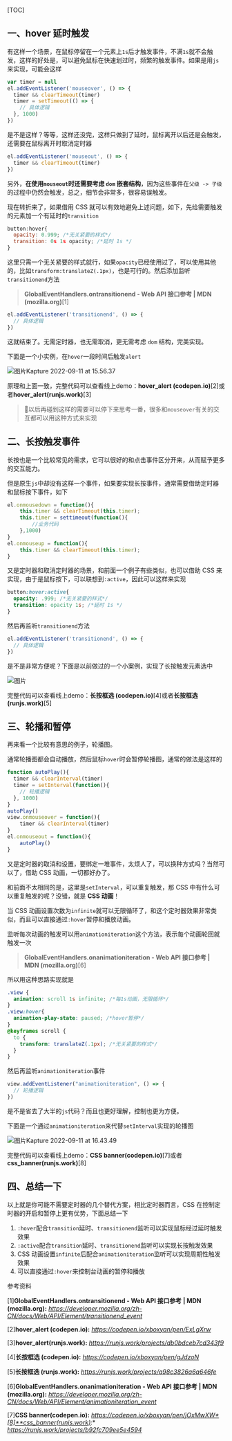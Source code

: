 [TOC]

## 一、hover 延时触发

有这样一个场景，在鼠标停留在一个元素上`1s`后才触发事件，不满`1s`就不会触发，这样的好处是，可以避免鼠标在快速划过时，频繁的触发事件。如果是用`js`来实现，可能会这样

```js
var timer = null
el.addEventListener('mouseover', () => {
  timer && clearTimeout(timer)
  timer = setTimeout(() => {
    // 具体逻辑
  }, 1000)
})
```

是不是这样？等等，这样还没完，这样只做到了延时，鼠标离开以后还是会触发，还需要在鼠标离开时取消定时器

```js
el.addEventListener('mouseout', () => {
  timer && clearTimeout(timer)
})
```

另外，**在使用`mouseout`时还需要考虑 `dom` 嵌套结构**，因为这些事件在`父级 -> 子级`的过程中仍然会触发，总之，细节会非常多，很容易误触发。

现在转折来了，如果借用 CSS 就可以有效地避免上述问题，如下，先给需要触发的元素加一个有延时的`transition`

```js
button:hover{
  opacity: 0.999; /*无关紧要的样式*/
  transition: 0s 1s opacity; /*延时 1s */
}
```

这里只需一个无关紧要的样式就行，如果`opacity`已经使用过了，可以使用其他的，比如`transform:translateZ(.1px)`，也是可行的。然后添加监听`transitionend`方法

> **GlobalEventHandlers.ontransitionend - Web API 接口参考 | MDN (mozilla.org)**[1]

```js
el.addEventListener('transitionend', () => {
  // 具体逻辑
})
```

这就结束了。无需定时器，也无需取消，更无需考虑 `dom` 结构，完美实现。

下面是一个小实例，在`hover`一段时间后触发`alert`

![图片](https://mmbiz.qpic.cn/mmbiz_gif/xvBbEKrVNtJcXh7SYHYRQCXTrcSA6Hr9ynyAgenOu2yjO3EH33JITzNQPhObAZnkLgf7icx4IakRsPkMmmZzjmg/640?wx_fmt=gif&wxfrom=5&wx_lazy=1)Kapture 2022-09-11 at 15.56.37













原理和上面一致，完整代码可以查看线上demo：**hover_alert (codepen.io)**[2]或者**hover_alert(runjs.work)**[3]

> 🤔以后再碰到这样的需要可以停下来思考一番，很多和`mouseover`有关的交互都可以用这种方式来实现

## 二、长按触发事件

长按也是一个比较常见的需求，它可以很好的和点击事件区分开来，从而赋予更多的交互能力。

但是原生`js`中却没有这样一个事件，如果要实现长按事件，通常需要借助定时器和鼠标按下事件，如下

```js
el.onmousedown = function(){
    this.timer && clearTimeout(this.timer);
    this.timer = settimeout(function(){
        //业务代码
    },1000)
}
el.onmouseup = function(){
    this.timer && clearTimeout(this.timer);
}
```

又是定时器和取消定时器的场景，和前面一个例子有些类似，也可以借助 CSS 来实现，由于是鼠标按下，可以联想到`:active`，因此可以这样来实现

```css
button:hover:active{
  opacity: .999; /*无关紧要的样式*/
  transition: opacity 1s; /*延时 1s */
}
```

然后再监听`transitionend`方法

```js
el.addEventListener('transitionend', () => {
  // 具体逻辑
})
```

是不是非常方便呢？下面是以前做过的一个小案例，实现了长按触发元素选中

![图片](https://mmbiz.qpic.cn/mmbiz_gif/xvBbEKrVNtJcXh7SYHYRQCXTrcSA6Hr9qXXviaaxicIQr7ZQJcXjQ9wsBAthjr4vcn2qiakRrkLopgOpRwpw5Nsvw/640?wx_fmt=gif&wxfrom=5&wx_lazy=1)

完整代码可以查看线上demo：**长按框选 (codepen.io)**[4]或者**长按框选 (runjs.work)**[5]

## 三、轮播和暂停

再来看一个比较有意思的例子，轮播图。

通常轮播图都会自动播放，然后鼠标`hover`时会暂停轮播图，通常的做法是这样的

```js
function autoPlay(){
  timer && clearInterval(timer)
  timer = setInterval(function(){
    // 轮播逻辑
  }, 1000)
}
autoPlay()
view.onmouseover = function(){
    timer && clearInterval(timer)
}
el.onmouseout = function(){
    autoPlay()
}
```

又是定时器的取消和设置，要绑定一堆事件，太烦人了，可以换种方式吗？当然可以了，借助 CSS 动画，一切都好办了。

和前面不太相同的是，这里是`setInterval`，可以重复触发，那 CSS 中有什么可以重复触发的呢？没错，就是 **CSS 动画**！

当 CSS 动画设置次数为`infinite`就可以无限循环了，和这个定时器效果非常类似，而且可以直接通过`:hover`暂停和播放动画。

监听每次动画的触发可以用`animationiteration`这个方法，表示每个动画轮回就触发一次

> **GlobalEventHandlers.onanimationiteration - Web API 接口参考 | MDN (mozilla.org)**[6]

所以用这种思路实现就是

```css
.view {
  animation: scroll 1s infinite; /*每1s动画，无限循环*/
}
.view:hover{
  animation-play-state: paused; /*hover暂停*/
}
@keyframes scroll {
  to {
    transform: translateZ(.1px); /*无关紧要的样式*/
  }
}
```

然后再监听`animationiteration`事件

```js
view.addEventListener("animationiteration", () => {
  // 轮播逻辑
})
```

是不是省去了大半的`js`代码？而且也更好理解，控制也更为方便。

下面是一个通过`animationiteration`来代替`setInterval`实现的轮播图

![图片](https://mmbiz.qpic.cn/mmbiz_gif/xvBbEKrVNtJcXh7SYHYRQCXTrcSA6Hr9ErceIO9ejOiaqdhfdfzcy7u3YH7ABbot9YVoFIvqtwHKmyy84oUobFQ/640?wx_fmt=gif&wxfrom=5&wx_lazy=1)Kapture 2022-09-11 at 16.43.49









完整代码可以查看线上demo：**CSS banner(codepen.io)**[7]或者**css_banner(runjs.work)**[8]

## 四、总结一下

以上就是你可能不需要定时器的几个替代方案，相比定时器而言，CSS 在控制定时器的开启和暂停上更有优势，下面总结一下

1. `:hover`配合`transition`延时、`transitionend`监听可以实现鼠标经过延时触发效果
2. `:active`配合`transition`延时、`transitionend`监听可以实现长按触发效果
3. CSS 动画设置`infinite`后配合`animationiteration`监听可以实现周期性触发效果
4. 可以直接通过`:hover`来控制台动画的暂停和播放



参考资料

[1]**GlobalEventHandlers.ontransitionend - Web API 接口参考 | MDN (mozilla.org):** *https://developer.mozilla.org/zh-CN/docs/Web/API/Element/transitionend_event*

[2]**hover_alert (codepen.io):** *https://codepen.io/xboxyan/pen/ExLgXrw*

[3]**hover_alert(runjs.work):** *https://runjs.work/projects/db0bdceb7cd343f9*

[4]**长按框选 (codepen.io):** *https://codepen.io/xboxyan/pen/gJdzoN*

[5]**长按框选 (runjs.work):** *https://runjs.work/projects/a98c3826a6a646fe*

[6]**GlobalEventHandlers.onanimationiteration - Web API 接口参考 | MDN (mozilla.org):** *https://developer.mozilla.org/zh-CN/docs/Web/API/Element/animationiteration_event*

[7]**CSS banner(codepen.io):** *https://codepen.io/xboxyan/pen/jOxMwXW*[8]**css_banner(runjs.work):** *https://runjs.work/projects/b92fc709ee5e4594*